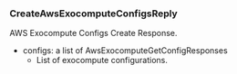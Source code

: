 ### CreateAwsExocomputeConfigsReply
AWS Exocompute Configs Create Response.

- configs: a list of AwsExocomputeGetConfigResponses
  - List of exocompute configurations.
